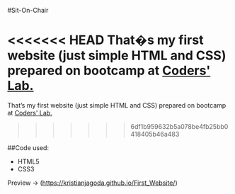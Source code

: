 #Sit-On-Chair

<<<<<<< HEAD
That�s my first website (just simple HTML and CSS) prepared on bootcamp at [Coders' Lab.](https://github.com/CodersLab)
=======
That’s my first website (just simple HTML and CSS) prepared on bootcamp at [Coders' Lab.](https://github.com/CodersLab)
>>>>>>> 6df1b959632b5a078be4fb25bb0418405b46a483


##Code used:

* HTML5
* CSS3



Preview -> (https://kristianjagoda.github.io/First_Website/)
